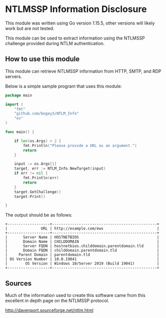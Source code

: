 # NTLMSSP Information Disclosure

This module was written using Go version 1.15.5, other versions will likely work but are not tested.

This module can be used to extract information using the NTLMSSP challenge provided during NTLM authentication.

## How to use this module
This module can retrieve NTLMSSP information from HTTP, SMTP, and RDP servers.

Below is a simple sample program that uses this module:
```go
package main

import (
	"fmt"
	"github.com/bogey3/NTLM_Info"
	"os"
)

func main() {

	if len(os.Args) < 2 {
		fmt.Println("Please provide a URL as an argument.")
		return
	}

	input := os.Args[1]
	target, err := NTLM_Info.NewTarget(input)
	if err != nil {
		fmt.Println(err)
		return
	}
	target.GetChallenge()
	target.Print()

}
```

The output should be as follows:
```
+-------------------+-----------------------------------------------+
|               URL | http://example.com/ews                        |
+-------------------+-----------------------------------------------+
|       Server Name | HOSTNETBIOS                                   |
|       Domain Name | CHILDDOMAIN                                   |
|       Server FQDN | hostnetbios.childdomain.parentdomain.tld      |
|       Domain FQDN | childdomain.parentdomain.tld                  |
|     Parent Domain | parentdomain.tld                              |
| OS Version Number | 10.0.19041                                    |
|        OS Version | Windows 10/Server 2019 (Build 19041)          |
+-------------------+-----------------------------------------------+
```

## Sources
Much of the information used to create this software came from this excellent in depth page on the NTLMSSP protocol.

http://davenport.sourceforge.net/ntlm.html
